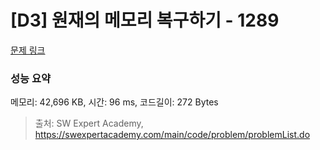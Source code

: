 # [D3] 원재의 메모리 복구하기 - 1289 

[문제 링크](https://swexpertacademy.com/main/code/problem/problemDetail.do?contestProbId=AV19AcoKI9sCFAZN) 

### 성능 요약

메모리: 42,696 KB, 시간: 96 ms, 코드길이: 272 Bytes



> 출처: SW Expert Academy, https://swexpertacademy.com/main/code/problem/problemList.do
